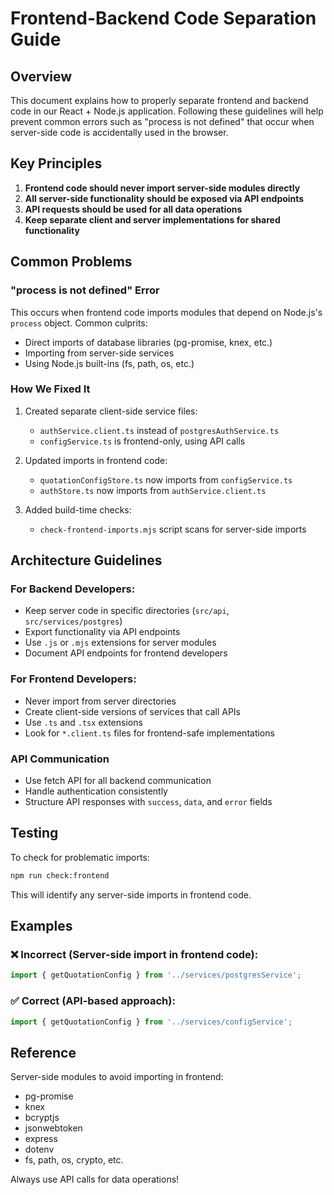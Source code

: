 # Frontend-Backend Code Separation Guide

## Overview

This document explains how to properly separate frontend and backend code in our React + Node.js application. Following these guidelines will help prevent common errors such as "process is not defined" that occur when server-side code is accidentally used in the browser.

## Key Principles

1. **Frontend code should never import server-side modules directly**
2. **All server-side functionality should be exposed via API endpoints**
3. **API requests should be used for all data operations**
4. **Keep separate client and server implementations for shared functionality**

## Common Problems

### "process is not defined" Error

This occurs when frontend code imports modules that depend on Node.js's `process` object. Common culprits:

- Direct imports of database libraries (pg-promise, knex, etc.)
- Importing from server-side services
- Using Node.js built-ins (fs, path, os, etc.)

### How We Fixed It

1. Created separate client-side service files:
   - `authService.client.ts` instead of `postgresAuthService.ts`
   - `configService.ts` is frontend-only, using API calls

2. Updated imports in frontend code:
   - `quotationConfigStore.ts` now imports from `configService.ts`
   - `authStore.ts` now imports from `authService.client.ts` 

3. Added build-time checks:
   - `check-frontend-imports.mjs` script scans for server-side imports

## Architecture Guidelines

### For Backend Developers:
- Keep server code in specific directories (`src/api`, `src/services/postgres`)
- Export functionality via API endpoints 
- Use `.js` or `.mjs` extensions for server modules
- Document API endpoints for frontend developers

### For Frontend Developers:
- Never import from server directories
- Create client-side versions of services that call APIs
- Use `.ts` and `.tsx` extensions
- Look for `*.client.ts` files for frontend-safe implementations

### API Communication
- Use fetch API for all backend communication
- Handle authentication consistently
- Structure API responses with `success`, `data`, and `error` fields

## Testing

To check for problematic imports:

```bash
npm run check:frontend
```

This will identify any server-side imports in frontend code.

## Examples

### ❌ Incorrect (Server-side import in frontend code):
```typescript
import { getQuotationConfig } from '../services/postgresService';
```

### ✅ Correct (API-based approach):
```typescript
import { getQuotationConfig } from '../services/configService';
```

## Reference

Server-side modules to avoid importing in frontend:
- pg-promise
- knex
- bcryptjs
- jsonwebtoken
- express
- dotenv
- fs, path, os, crypto, etc.

Always use API calls for data operations!
